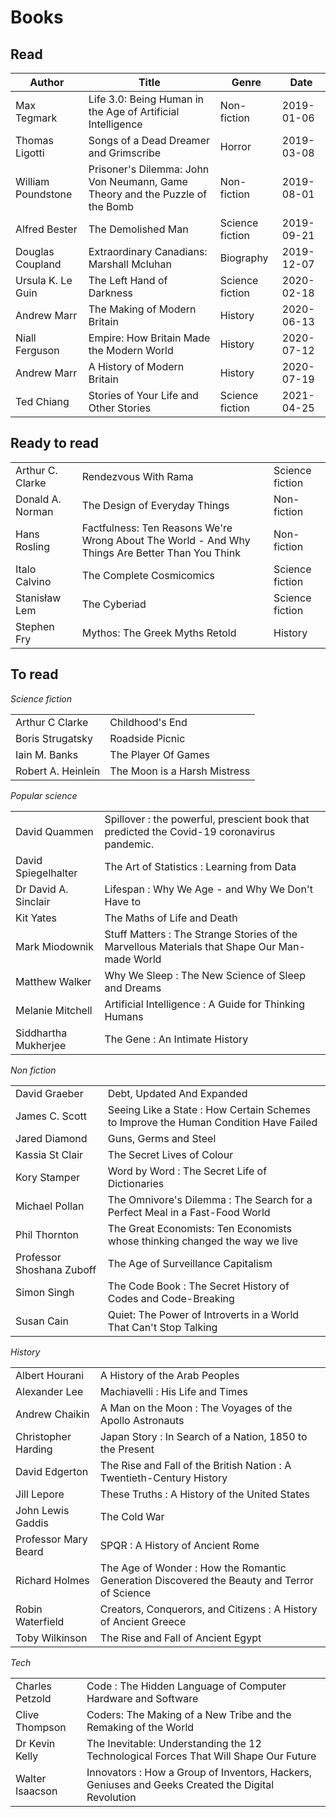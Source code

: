 # Books

## Read

| Author             | Title                                                                        | Genre           | Date       |
| ------------------ | ---------------------------------------------------------------------------- | --------------- | ---------- |
| Max Tegmark        | Life 3.0: Being Human in the Age of Artificial Intelligence                  | Non-fiction     | 2019-01-06 |
| Thomas Ligotti     | Songs of a Dead Dreamer and Grimscribe                                       | Horror          | 2019-03-08 |
| William Poundstone | Prisoner's Dilemma: John Von Neumann, Game Theory and the Puzzle of the Bomb | Non-fiction     | 2019-08-01 |
| Alfred Bester      | The Demolished Man                                                           | Science fiction | 2019-09-21 |
| Douglas Coupland   | Extraordinary Canadians: Marshall Mcluhan                                    | Biography       | 2019-12-07 |
| Ursula K. Le Guin  | The Left Hand of Darkness                                                    | Science fiction | 2020-02-18 |
| Andrew Marr        | The Making of Modern Britain                                                 | History         | 2020-06-13 |
| Niall Ferguson     | Empire: How Britain Made the Modern World                                    | History         | 2020-07-12 |
| Andrew Marr        | A History of Modern Britain                                                  | History         | 2020-07-19 |
| Ted Chiang         | Stories of Your Life and Other Stories                                       | Science fiction | 2021-04-25 |

## Ready to read

|                  |                                                                                                 |                 |
| ---------------- | ----------------------------------------------------------------------------------------------- | --------------- |
| Arthur C. Clarke | Rendezvous With Rama                                                                            | Science fiction |
| Donald A. Norman | The Design of Everyday Things                                                                   | Non-fiction     |
| Hans Rosling     | Factfulness: Ten Reasons We're Wrong About The World - And Why Things Are Better Than You Think | Non-fiction     |
| Italo Calvino    | The Complete Cosmicomics                                                                        | Science fiction |
| Stanisław Lem    | The Cyberiad                                                                                    | Science fiction |
| Stephen Fry      | Mythos: The Greek Myths Retold                                                                  | History         |

## To read

_Science fiction_

|                    |                              |
| ------------------ | ---------------------------- |
| Arthur C Clarke    | Childhood's End              |
| Boris Strugatsky   | Roadside Picnic              |
| Iain M. Banks      | The Player Of Games          |
| Robert A. Heinlein | The Moon is a Harsh Mistress |

_Popular science_

|                      |                                                                                               |
| -------------------- | --------------------------------------------------------------------------------------------- |
| David Quammen        | Spillover : the powerful, prescient book that predicted the Covid-19 coronavirus pandemic.    |
| David Spiegelhalter  | The Art of Statistics : Learning from Data                                                    |
| Dr David A. Sinclair | Lifespan : Why We Age - and Why We Don't Have to                                              |
| Kit Yates            | The Maths of Life and Death                                                                   |
| Mark Miodownik       | Stuff Matters : The Strange Stories of the Marvellous Materials that Shape Our Man-made World |
| Matthew Walker       | Why We Sleep : The New Science of Sleep and Dreams                                            |
| Melanie Mitchell     | Artificial Intelligence : A Guide for Thinking Humans                                         |
| Siddhartha Mukherjee | The Gene : An Intimate History                                                                |

_Non fiction_

|                           |                                                                                      |
| ------------------------- | ------------------------------------------------------------------------------------ |
| David Graeber             | Debt, Updated And Expanded                                                           |
| James C. Scott            | Seeing Like a State : How Certain Schemes to Improve the Human Condition Have Failed |
| Jared Diamond             | Guns, Germs and Steel                                                                |
| Kassia St Clair           | The Secret Lives of Colour                                                           |
| Kory Stamper              | Word by Word : The Secret Life of Dictionaries                                       |
| Michael Pollan            | The Omnivore's Dilemma : The Search for a Perfect Meal in a Fast-Food World          |
| Phil Thornton             | The Great Economists: Ten Economists whose thinking changed the way we live          |
| Professor Shoshana Zuboff | The Age of Surveillance Capitalism                                                   |
| Simon Singh               | The Code Book : The Secret History of Codes and Code-Breaking                        |
| Susan Cain                | Quiet: The Power of Introverts in a World That Can't Stop Talking                    |

_History_

|                      |                                                                                             |
| -------------------- | ------------------------------------------------------------------------------------------- |
| Albert Hourani       | A History of the Arab Peoples                                                               |
| Alexander Lee        | Machiavelli : His Life and Times                                                            |
| Andrew Chaikin       | A Man on the Moon : The Voyages of the Apollo Astronauts                                    |
| Christopher Harding  | Japan Story : In Search of a Nation, 1850 to the Present                                    |
| David Edgerton       | The Rise and Fall of the British Nation : A Twentieth-Century History                       |
| Jill Lepore          | These Truths : A History of the United States                                               |
| John Lewis Gaddis    | The Cold War                                                                                |
| Professor Mary Beard | SPQR : A History of Ancient Rome                                                            |
| Richard Holmes       | The Age of Wonder : How the Romantic Generation Discovered the Beauty and Terror of Science |
| Robin Waterfield     | Creators, Conquerors, and Citizens : A History of Ancient Greece                            |
| Toby Wilkinson       | The Rise and Fall of Ancient Egypt                                                          |

_Tech_

|                 |                                                                                                   |
| --------------- | ------------------------------------------------------------------------------------------------- |
| Charles Petzold | Code : The Hidden Language of Computer Hardware and Software                                      |
| Clive Thompson  | Coders: The Making of a New Tribe and the Remaking of the World                                   |
| Dr Kevin Kelly  | The Inevitable: Understanding the 12 Technological Forces That Will Shape Our Future              |
| Walter Isaacson | Innovators : How a Group of Inventors, Hackers, Geniuses and Geeks Created the Digital Revolution |

